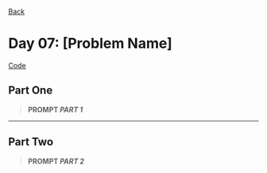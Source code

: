 [Back](../README.md)

# Day 07: [Problem Name]

[Code](./index.js)

## Part One

> **PROMPT _PART 1_**

---

## Part Two

> **PROMPT _PART 2_**
